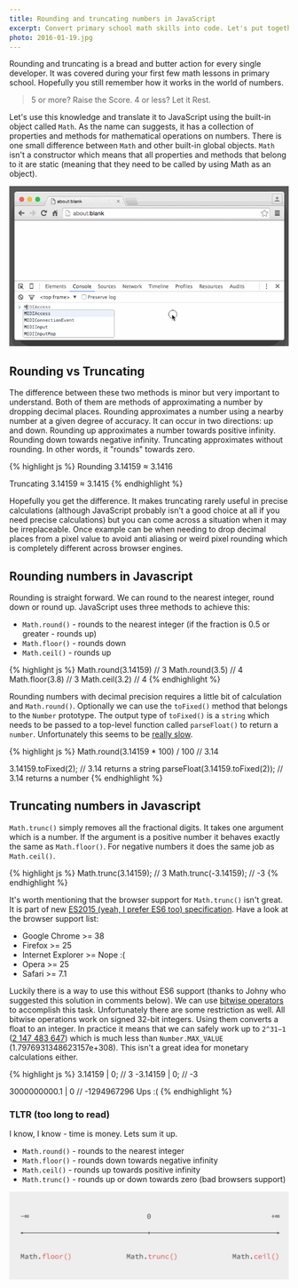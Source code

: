 ```yaml
---
title: Rounding and truncating numbers in JavaScript
excerpt: Convert primary school math skills into code. Let's put together all that we know about rounding and truncating numbers in JavaScript.
photo: 2016-01-19.jpg
---
```


Rounding and truncating is a bread and butter action for every single developer. It was covered during your first few math lessons in primary school. Hopefully you still remember how it works in the world of numbers.

> 5 or more? Raise the Score.
> 4 or less? Let it Rest.

Let's use this knowledge and translate it to JavaScript using the built-in object called `Math`. As the name can suggests, it has a collection of properties and methods for mathematical operations on numbers. There is one small difference between `Math` and other built-in global objects. `Math` isn't a constructor which means that all properties and methods that belong to it are static (meaning that they need to be called by using Math as an object).

![Math Object in Google Chrome Console](/photos/2016-01-19-1.gif)

## Rounding vs Truncating

The difference between these two methods is minor but very important to understand. Both of them are methods of approximating a number by dropping decimal places. Rounding approximates a number using a nearby number at a given degree of accuracy. It can occur in two directions: up and down. Rounding up approximates a number towards positive infinity. Rounding down towards negative infinity. Truncating approximates without rounding. In other words, it "rounds" towards zero.

{% highlight js %}
Rounding
3.14159 ≈ 3.1416

Truncating
3.14159 ≈ 3.1415
{% endhighlight %}

Hopefully you get the difference. It makes truncating rarely useful in precise calculations (although JavaScript probably isn't a good choice at all if you need precise calculations) but you can come across a situation when it may be irreplaceable. Once example can be when needing to drop decimal places from a pixel value to avoid anti aliasing or weird pixel rounding which is completely different across browser engines.

## Rounding numbers in Javascript

Rounding is straight forward. We can round to the nearest integer, round down or round up. JavaScript uses three methods to achieve this:

- `Math.round()` - rounds to the nearest integer (if the fraction is 0.5 or greater - rounds up)
- `Math.floor()` - rounds down
- `Math.ceil()` - rounds up

{% highlight js %}
Math.round(3.14159)  // 3
Math.round(3.5)      // 4
Math.floor(3.8)      // 3
Math.ceil(3.2)       // 4
{% endhighlight %}

Rounding numbers with decimal precision requires a little bit of calculation and `Math.round()`. Optionally we can use the `toFixed()` method that belongs to the `Number` prototype. The output type of `toFixed()` is a `string` which needs to be passed to a top-level function called `parseFloat()` to return a `number`. Unfortunately this seems to be [really slow](http://jsperf.com/rounding-methods-in-javascript).

{% highlight js %}
Math.round(3.14159 * 100) / 100  // 3.14

3.14159.toFixed(2);              // 3.14 returns a string
parseFloat(3.14159.toFixed(2));  // 3.14 returns a number
{% endhighlight %}

## Truncating numbers in Javascript

`Math.trunc()` simply removes all the fractional digits. It takes one argument which is a number. If the argument is a positive number it behaves exactly the same as `Math.floor()`. For negative numbers it does the same job as `Math.ceil()`.

{% highlight js %}
Math.trunc(3.14159);   //  3
Math.trunc(-3.14159);  // -3
{% endhighlight %}

It's worth mentioning that the browser support for `Math.trunc()` isn't great. It is part of new [ES2015 (yeah, I prefer ES6 too) specification](http://www.ecma-international.org/ecma-262/6.0/#sec-math.trunc). Have a look at the browser support list:

- Google Chrome >= 38
- Firefox >= 25
- Internet Explorer >= Nope :(
- Opera >= 25
- Safari >= 7.1

Luckily there is a way to use this without ES6 support (thanks to Johny who suggested this solution in comments below). We can use [bitwise operators](https://developer.mozilla.org/en/docs/Web/JavaScript/Reference/Operators/Bitwise_Operators) to accomplish this task. Unfortunately there are some restriction as well. All bitwise operations work on signed 32-bit integers. Using them converts a float to an integer. In practice it means that we can safely work up to `2^31−1` ([2 147 483 647](https://en.wikipedia.org/wiki/2147483647_(number))) which is much less than `Number.MAX_VALUE` (1.7976931348623157e+308). This isn't a great idea for monetary calculations either.

{% highlight js %}
3.14159 | 0;   //  3
-3.14159 | 0;  // -3

3000000000.1 | 0  // -1294967296 Ups :(
{% endhighlight %}

### TLTR (too long to read)

I know, I know - time is money. Lets sum it up.

- `Math.round()` - rounds to the nearest integer
- `Math.floor()` - rounds down towards negative infinity
- `Math.ceil()` - rounds up towards positive infinity
- `Math.trunc()` - rounds up or down towards zero (bad browsers support)

![Math.floor() & Math.ceil() & Math.trunc() on timeline](/photos/2016-01-19-2.jpg)
